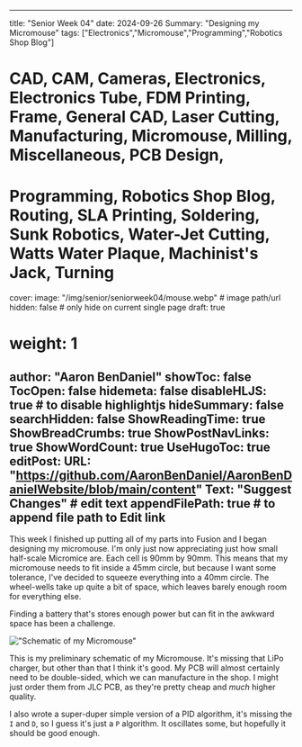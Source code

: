 
---
title: "Senior Week 04"
date: 2024-09-26
Summary: "Designing my Micromouse"
tags: ["Electronics","Micromouse","Programming","Robotics Shop Blog"]
# CAD, CAM, Cameras, Electronics, Electronics Tube, FDM Printing, Frame, General CAD, Laser Cutting, Manufacturing, Micromouse, Milling, Miscellaneous, PCB Design,
# Programming, Robotics Shop Blog, Routing, SLA Printing, Soldering, Sunk Robotics, Water-Jet Cutting, Watts Water Plaque, Machinist's Jack, Turning
cover:
    image: "/img/senior/seniorweek04/mouse.webp" # image path/url
    hidden: false # only hide on current single page
draft: true

# weight: 1
author: "Aaron BenDaniel"
showToc: false
TocOpen: false
hidemeta: false
disableHLJS: true # to disable highlightjs
hideSummary: false
searchHidden: false
ShowReadingTime: true
ShowBreadCrumbs: true
ShowPostNavLinks: true
ShowWordCount: true
UseHugoToc: true
editPost:
    URL: "https://github.com/AaronBenDaniel/AaronBenDanielWebsite/blob/main/content"
    Text: "Suggest Changes" # edit text
    appendFilePath: true # to append file path to Edit link
---

This week I finished up putting all of my parts into Fusion and I began designing my micromouse. I'm only just now appreciating just how small half-scale Micromice are. Each cell is 90mm by 90mm. This means that my micromouse needs to fit inside a 45mm circle, but because I want some tolerance, I've decided to squeeze everything into a 40mm circle. The wheel-wells take up quite a bit of space, which leaves barely enough room for everything else.

Finding a battery that's stores enough power but can fit in the awkward space has been a challenge.

!["Schematic of my Micromouse"](/img/senior/seniorweek04/schematic.webp)

This is my preliminary schematic of my Micromouse. It's missing that LiPo charger, but other than that I think it's good. My PCB will almost certainly need to be double-sided, which we can manufacture in the shop. I might just order them from JLC PCB, as they're pretty cheap and *much* higher quality.



I also wrote a super-duper simple version of a PID algorithm, it's missing the `I` and `D`, so I guess it's just a `P` algorithm. It oscillates some, but hopefully it should be good enough.

